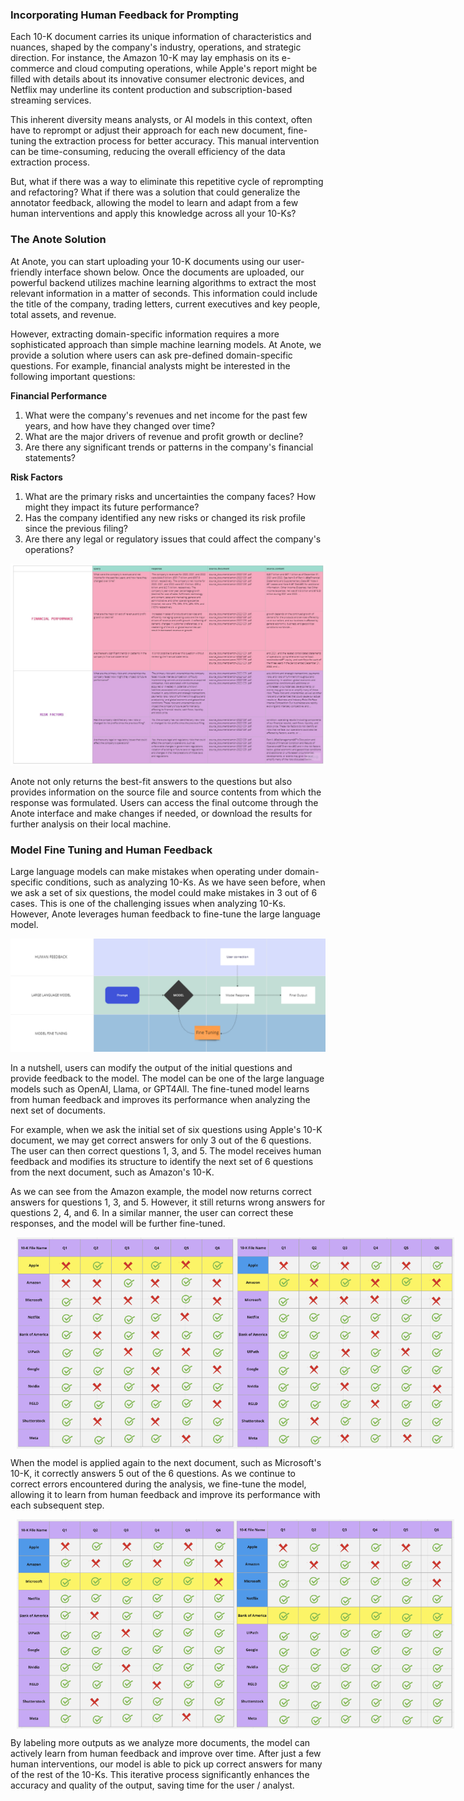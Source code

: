 ### Incorporating Human Feedback for Prompting

Each 10-K document carries its unique information of characteristics and nuances, shaped by the company's industry, operations, and strategic direction. For instance, the Amazon 10-K may lay emphasis on its e-commerce and cloud computing operations, while Apple's report might be filled with details about its innovative consumer electronic devices, and Netflix may underline its content production and subscription-based streaming services.

This inherent diversity means analysts, or AI models in this context, often have to reprompt or adjust their approach for each new document, fine-tuning the extraction process for better accuracy. This manual intervention can be time-consuming, reducing the overall efficiency of the data extraction process.

But, what if there was a way to eliminate this repetitive cycle of reprompting and refactoring? What if there was a solution that could generalize the annotator feedback, allowing the model to learn and adapt from a few human interventions and apply this knowledge across all your 10-Ks?

### The Anote Solution

At Anote, you can start uploading your 10-K documents using our user-friendly interface shown below. Once the documents are uploaded, our powerful backend utilizes machine learning algorithms to extract the most relevant information in a matter of seconds. This information could include the title of the company, trading letters, current executives and key people, total assets, and revenue.

However, extracting domain-specific information requires a more sophisticated approach than simple machine learning models. At Anote, we provide a solution where users can ask pre-defined domain-specific questions. For example, financial analysts might be interested in the following important questions:

**Financial Performance**

1. What were the company's revenues and net income for the past few years, and how have they changed over time?
2. What are the major drivers of revenue and profit growth or decline?
3. Are there any significant trends or patterns in the company's financial statements?

**Risk Factors**

1. What are the primary risks and uncertainties the company faces? How might they impact its future performance?
2. Has the company identified any new risks or changed its risk profile since the previous filing?
3. Are there any legal or regulatory issues that could affect the company's operations?


<center>
<img src="../assets/10_example_5.png" alt="Q&A Example" width="700px" />
</center>


Anote not only returns the best-fit answers to the questions but also provides information on the source file and source contents from which the response was formulated. Users can access the final outcome through the Anote interface and make changes if needed, or download the results for further analysis on their local machine.

### Model Fine Tuning and Human Feedback

Large language models can make mistakes when operating under domain-specific conditions, such as analyzing 10-Ks. As we have seen before, when we ask a set of six questions, the model could make mistakes in 3 out of 6 cases. This is one of the challenging issues when analyzing 10-Ks. However, Anote leverages human feedback to fine-tune the large language model.

<center>
<img src="../assets/10K_example_7.png" alt="Q&A Example" width="700px" />
</center>

In a nutshell, users can modify the output of the initial questions and provide feedback to the model. The model can be one of the large language models such as OpenAI, Llama, or GPT4All. The fine-tuned model learns from human feedback and improves its performance when analyzing the next set of documents.

For example, when we ask the initial set of six questions using Apple's 10-K document, we may get correct answers for only 3 out of the 6 questions. The user can then correct questions 1, 3, and 5. The model receives human feedback and modifies its structure to identify the next set of 6 questions from the next document, such as Amazon's 10-K.


As we can see from the Amazon example, the model now returns correct answers for questions 1, 3, and 5. However, it still returns wrong answers for questions 2, 4, and 6. In a similar manner, the user can correct these responses, and the model will be further fine-tuned.

<div style="display:flex;">
<img src="../assets/10k-1.png" alt="Q&A Example" width="350px" style="margin-left: 10px;"/>
    <img src="../assets/10k-2.png" alt="Q&A Example" width="350px" style="margin-right: 10px;" />

</div>


When the model is applied again to the next document, such as Microsoft's 10-K, it correctly answers 5 out of the 6 questions. As we continue to correct errors encountered during the analysis, we fine-tune the model, allowing it to learn from human feedback and improve its performance with each subsequent step.


<div style="display:flex;">
<img src="../assets/10k-3.png" alt="Q&A Example" width="350px" style="margin-left: 10px;" />
<img src="../assets/10k-5.png" alt="Q&A Example" width="350px"  style="margin-right: 10px;" />
</div>

By labeling more outputs as we analyze more documents, the model can actively learn from human feedback and improve over time. After just a few human interventions, our model is able to pick up correct answers for many of the rest of the 10-Ks. This iterative process significantly enhances the accuracy and quality of the output, saving time for the user / analyst.